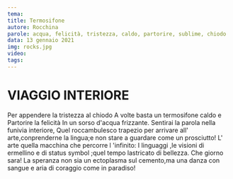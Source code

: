 ```yaml
---
tema:
title: Termosifone
autore: Rocchina
parole: acqua, felicità, tristezza, caldo, partorire, sublime, chiodo
data: 13 gennaio 2021
img: rocks.jpg
video: 
tags: 
---
```

# VIAGGIO INTERIORE  
Per appendere la tristezza al chiodo 
A volte basta un termosifone caldo e 
Partorire la felicità 
In un  sorso d'acqua frizzante. 
Sentirai la parola nella funivia interiore,
Quel roccambulesco trapezio per arrivare all' arte,conprenderne la lingua;e non  stare a guardare come un prosciutto!
L' arte quella macchina  che percorre l 'infinito:
I linguaggi  ,le visioni di ermellino e di status symbol ;quel tempo lastricato di bellezza. 
Che giorno sara!
La speranza non sia un ectoplasma sul cemento,ma una danza con sangue e aria di coraggio come in paradiso!